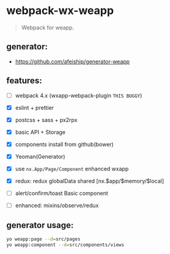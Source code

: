 # webpack-wx-weapp
> Webpack for weapp.

## generator:
+ https://github.com/afeiship/generator-weapp

## features:
- [ ] webpack 4.x (wxapp-webpack-plugin `THIS BUGGY`)
- [x] eslint + prettier
- [x] postcss + sass + px2rpx
- [x] basic API + Storage
- [x] components install from github(bower)
- [x] Yeoman(Generator) 
- [x] use `nx.App/Page/Component` enhanced wxapp
- [x] redux: redux globalData shared [nx.\$app/\$memory/\$local]
- [ ] alert/confirm/toast Basic component
- [ ] enhanced: mixins/observe/redux


## generator usage:
```bash
yo weapp:page --d=src/pages
yo weapp:component --d=src/components/views
```
